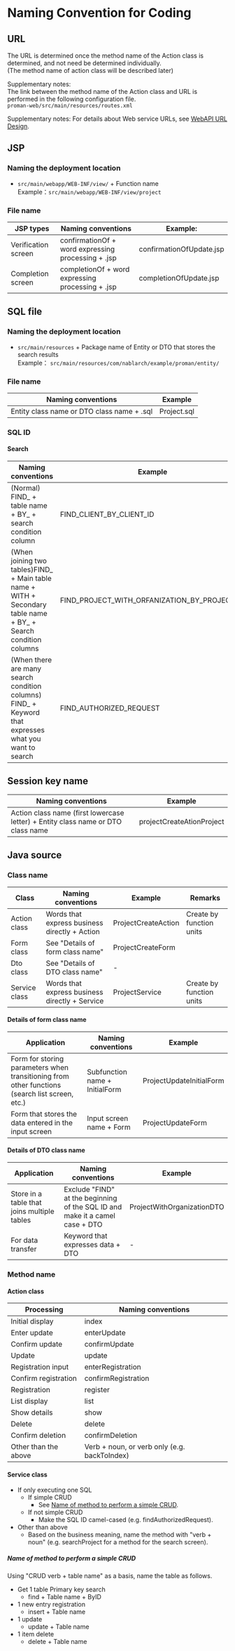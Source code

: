 # Naming Convention for Coding

## URL
The URL is determined once the method name of the Action class is determined, and not need be determined individually.   
(The method name of action class will be described later)

Supplementary notes:  
The link between the method name of the Action class and URL is performed in the following configuration file.   
`proman-web/src/main/resources/routes.xml`

Supplementary notes:
For details about Web service URLs, see [WebAPI URL Design](../../Design_Phase/WebAPI_URL_design.md).

## JSP
### Naming the deployment location

- `src/main/webapp/WEB-INF/view/` + Function name  
  Example：`src/main/webapp/WEB-INF/view/project`

### File name

| JSP types | Naming conventions                                     | Example:                       |
| --------- | -------------------------------------------- | ------------------------ |
| Verification screen  | confirmationOf + word expressing processing + .jsp | confirmationOfUpdate.jsp |
| Completion screen  | completionOf + word expressing processing + .jsp   | completionOfUpdate.jsp   |


## SQL file

### Naming the deployment location
- `src/main/resources` + Package name of Entity or DTO that stores the search results  
   Example： `src/main/resources/com/nablarch/example/proman/entity/`

### File name

| Naming conventions                               | Example          |
| -------------------------------------- | ----------- |
| Entity class name or DTO class name + .sql | Project.sql |

### SQL ID

#### Search
| Naming conventions                                                                                                | Example                                           |
| ------------------------------------------------------------------------------------------------------- | -------------------------------------------- |
| (Normal) FIND_ + table name + BY_ + search condition column                                                      | FIND_CLIENT_BY_CLIENT_ID                     |
| (When joining two tables)FIND_ + Main table name + WITH + Secondary table name + BY_ + Search condition columns  | FIND_PROJECT_WITH_ORFANIZATION_BY_PROJECT_ID |
| (When there are many search condition columns) FIND_ + Keyword that expresses what you want to search                           | FIND_AUTHORIZED_REQUEST                      |


## Session key name

| Naming conventions                                                     | Example                        |
| ------------------------------------------------------------ | ------------------------- |
| Action class name (first lowercase letter) + Entity class name or DTO class name | projectCreateAtionProject |



## Java source
### Class name

| Class         | Naming conventions                             | Example                  | Remarks               |
| ------------- | ------------------------------------ | ------------------- | ------------------ |
| Action class  | Words that express business directly + Action        | ProjectCreateAction | Create by function units |
| Form class    | See "Details of form class name"       | ProjectCreateForm   |                    |
| Dto class     | See "Details of DTO class name"        | -                   |                    |
| Service class | Words that express business directly + Service       | ProjectService      | Create by function units |

#### Details of form class name

| Application                                                                 | Naming conventions                     | Example                       |
| -------------------------------------------------------------------- | ---------------------------- | ------------------------ |
| Form for storing parameters when transitioning from other functions (search list screen, etc.) | Subfunction name + InitialForm | ProjectUpdateInitialForm |
| Form that stores the data entered in the input screen                               | Input screen name + Form    | ProjectUpdateForm        |


#### Details of DTO class name

| Application                                       | Naming conventions                                                       | Example                         |
| ------------------------------------------ | -------------------------------------------------------------- | -------------------------- |
| Store in a table that joins multiple tables | Exclude "FIND" at the beginning of the SQL ID and make it a camel case + DTO | ProjectWithOrganizationDTO |
| For data transfer                               | Keyword that expresses data + DTO                             | -                          |


### Method name
#### Action class
| Processing           | Naming conventions                    |
| -------------- | --------------------------- |
| Initial display       | index                       |
| Enter update       | enterUpdate                 |
| Confirm update       | confirmUpdate               |
| Update           | update                      |
| Registration input       | enterRegistration           |
| Confirm registration       | confirmRegistration         |
| Registration           | register                    |
| List display       | list                        |
| Show details       | show                        |
| Delete           | delete                      |
| Confirm deletion       | confirmDeletion             |
| Other than the above | Verb + noun, or verb only (e.g. backToIndex) |


#### Service class

- If only executing one SQL
  - If simple CRUD
    - See [Name of method to perform a simple CRUD](#name-of-method-to-perform-a-simple-crud).
  - If not simple CRUD
    - Make the SQL ID camel-cased (e.g. findAuthorizedRequest).
- Other than above
  - Based on the business meaning, name the method with "verb + noun" (e.g. searchProject for a method for the search screen).

##### Name of method to perform a simple CRUD

Using "CRUD verb + table name" as a basis, name the table as follows.

- Get 1 table Primary key search
  - find + Table name + ByID
- 1 new entry registration
  - insert + Table name
- 1 update
  - update + Table name
- 1 item delete
  - delete + Table name
